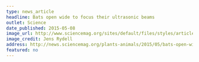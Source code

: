 ```yaml
---
type: news_article
headline: Bats open wide to focus their ultrasonic beams
outlet: Science
date_published: 2015-05-08
image_url: http://www.sciencemag.org/sites/default/files/styles/article_main_large/public/images/sn-echolation.jpg?itok=_6BaJ96l
image_credit: Jens Rydell
address: http://news.sciencemag.org/plants-animals/2015/05/bats-open-wide-focus-their-ultrasonic-beams
featured: no
---
```

